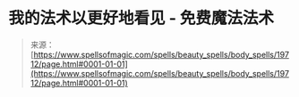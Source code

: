 <!--yml

category: 未分类

date: 2024-06-12 19:01:56

-->

# 我的法术以更好地看见 - 免费魔法法术

> 来源：[https://www.spellsofmagic.com/spells/beauty_spells/body_spells/19712/page.html#0001-01-01](https://www.spellsofmagic.com/spells/beauty_spells/body_spells/19712/page.html#0001-01-01)
